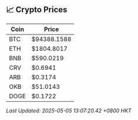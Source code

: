 ## 📈 Crypto Prices

| Coin | Price |
| ---- | ----- |
| BTC | $94388.1588 |
| ETH | $1804.8017 |
| BNB | $590.0219 |
| CRV | $0.6941 |
| ARB | $0.3174 |
| OKB | $51.0143 |
| DOGE | $0.1722 |

_Last Updated: 2025-05-05 13:07:20.42 +0800 HKT_